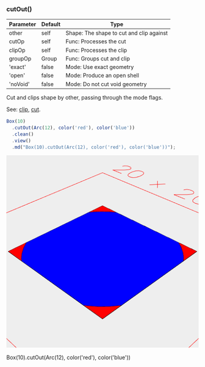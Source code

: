 ### cutOut()
Parameter|Default|Type
---|---|---
|other|self|Shape: The shape to cut and clip against
|cutOp|self|Func: Processes the cut
|clipOp|self|Func: Processes the clip
|groupOp|Group|Func: Groups cut and clip
|'exact'|false|Mode: Use exact geometry
|'open'|false|Mode: Produce an open shell
|'noVoid'|false|Mode: Do not cut void geometry

Cut and clips shape by other, passing through the mode flags.

See: [clip](../../nb/api/cut.nb), [cut](#https://raw.githubusercontent.com/jsxcad/JSxCAD/master/nb/api/cut.md).

```JavaScript
Box(10)
  .cutOut(Arc(12), color('red'), color('blue'))
  .clean()
  .view()
  .md("Box(10).cutOut(Arc(12), color('red'), color('blue'))");
```

![Image](cutOut.md.0.png)

Box(10).cutOut(Arc(12), color('red'), color('blue'))
